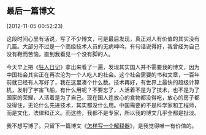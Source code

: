 最后一篇博文
------

(2012-11-05 00:52:23)


这段时间心里有话说，写了不少博文，可是最后发现，真正对人有价值的其实没有几篇。大部分不过是一个高级技术人员的无病呻吟。有句话说得好，我曾经为自己没有鞋而苦恼，直到我看见一个没有脚的人。

今天早上把《[狂人日记][luxun]》拿出来看了一遍，发现其实国人并不需要我的博文，因为中国社会其实正在再次沦为一个人吃人的社会。这个社会需要的书和文章，一百年前就已经有人写好了，我在这里凑个什么数。技术再好，有世界上最快的超级计算机，发射了宇宙飞船，有什么用呢？不要忘了，人活着不是为了技术，也不是为了国家的荣耀，人活着是为了自己。现在国人连放心的食物都没得吃，放心的房子都没得住，无论什么先进技术，其实都没什么用。中国需要的不是科学家和工程师，而是文化，法律和正义。而这些，我都不是专家，所以我的博文几乎全都是扯淡。

我不想写博了。只留下一篇博文《[怎样写一个解释器][howto]》，是我觉得唯一有价值的。

[luxun]: http://www.tianyabook.com/luxun/lh/002.htm
[howto]: http://blog.sina.com.cn/s/blog_5d90e82f01018ge9.html